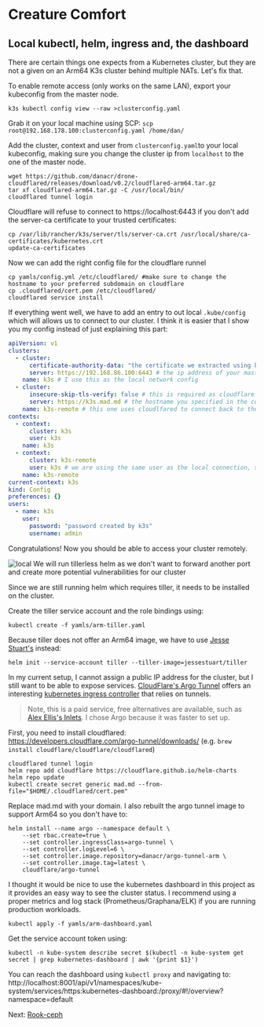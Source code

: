 # Creature Comfort

## Local kubectl, helm, ingress and, the dashboard

There are certain things one expects from a Kubernetes cluster, but they are not a given on an Arm64 K3s cluster behind multiple NATs. Let's fix that.

To enable remote access (only works on the same LAN), export your kubeconfig from the master node.

```
k3s kubectl config view --raw >clusterconfig.yaml
```

Grab it on your local machine using SCP: `scp root@192.168.178.100:clusterconfig.yaml /home/dan/`

Add the cluster, context and user from `clusterconfig.yaml`to your local kubeconfig, making sure you change the cluster ip from `localhost` to the one of the master node.

```
wget https://github.com/danacr/drone-cloudflared/releases/download/v0.2/cloudflared-arm64.tar.gz
tar xf cloudflared-arm64.tar.gz -C /usr/local/bin/
cloudflared tunnel login
```

Cloudflare will refuse to connect to https://localhost:6443 if you don't add the server-ca certificate to your trusted certificates:

```
cp /var/lib/rancher/k3s/server/tls/server-ca.crt /usr/local/share/ca-certificates/kubernetes.crt
update-ca-certificates
```

Now we can add the right config file for the cloudflare runnel

```
cp yamls/config.yml /etc/cloudflared/ #make sure to change the hostname to your preferred subdomain on cloudflare
cp .cloudflared/cert.pem /etc/cloudflared/
cloudflared service install
```

If everything went well, we have to add an entry to out local `.kube/config` which will allows us to connect to our cluster. I think it is easier that I show you my config instead of just explaining this part:

```yaml
apiVersion: v1
clusters:
  - cluster:
      certificate-authority-data: "the certificate we extracted using k3s kubectl config view --raw >clusterconfig.yaml"
      server: https://192.168.86.100:6443 # the ip address of your master node on your local network
    name: k3s # I use this as the local network config
  - cluster:
      insecure-skip-tls-verify: false # this is required as cloudflare overwrites our certificate when it is proxying
      server: https://k3s.mad.md # the hostname you specified in the config.yml for cloudflare
    name: k3s-remote # this one uses cloudlfared to connect back to the cluster
contexts:
  - context:
      cluster: k3s
      user: k3s
    name: k3s
  - context:
      cluster: k3s-remote
      user: k3s # we are using the same user as the local connection, so there is no need to specify it twice
    name: k3s-remote
current-context: k3s
kind: Config
preferences: {}
users:
  - name: k3s
    user:
      password: "password created by k3s"
      username: admin
```

Congratulations! Now you should be able to access your cluster remotely.

![local](../images/local.png)
We will run tillerless helm as we don't want to forward another port and create more potential vulnerabilities for our cluster

Since we are still running helm which requires tiller, it needs to be installed on the cluster.

Create the tiller service account and the role bindings using:

```
kubectl create -f yamls/arm-tiller.yaml
```

Because tiller does not offer an Arm64 image, we have to use [Jesse Stuart's](https://github.com/jessestuart/tiller-multiarch) instead:

```
helm init --service-account tiller --tiller-image=jessestuart/tiller
```

In my current setup, I cannot assign a public IP address for the cluster, but I still want to be able to expose services. [CloudFlare's Argo Tunnel](https://developers.cloudflare.com/argo-tunnel/quickstart/) offers an interesting [kubernetes ingress controller](https://github.com/cloudflare/cloudflare-ingress-controller) that relies on tunnels.

> Note, this is a paid service, free alternatives are available, such as [Alex Ellis's Inlets](https://github.com/alexellis/inlets). I chose Argo because it was faster to set up.

First, you need to install cloudflared: https://developers.cloudflare.com/argo-tunnel/downloads/ (e.g. `brew install cloudflare/cloudflare/cloudflared`)

```
cloudflared tunnel login
helm repo add cloudflare https://cloudflare.github.io/helm-charts
helm repo update
kubectl create secret generic mad.md --from-file="$HOME/.cloudflared/cert.pem"
```

Replace mad.md with your domain. I also rebuilt the argo tunnel image to support Arm64 so you don't have to:

```
helm install --name argo --namespace default \
    --set rbac.create=true \
    --set controller.ingressClass=argo-tunnel \
    --set controller.logLevel=6 \
    --set controller.image.repository=danacr/argo-tunnel-arm \
    --set controller.image.tag=latest \
    cloudflare/argo-tunnel
```

I thought it would be nice to use the kubernetes dashboard in this project as it provides an easy way to see the cluster status. I recommend using a proper metrics and log stack (Prometheus/Graphana/ELK) if you are running production workloads.

```
kubectl apply -f yamls/arm-dashboard.yaml
```

Get the service account token using:

```
kubectl -n kube-system describe secret $(kubectl -n kube-system get secret | grep kubernetes-dashboard | awk '{print $1}')
```

You can reach the dashboard using `kubectl proxy` and navigating to:
http://localhost:8001/api/v1/namespaces/kube-system/services/https:kubernetes-dashboard:/proxy/#!/overview?namespace=default

Next: [Rook-ceph](04-rook-ceph.md)
